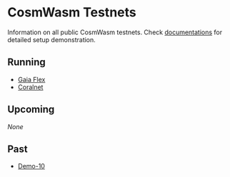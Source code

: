 # CosmWasm Testnets

Information on all public CosmWasm testnets. Check [documentations](https://docs.cosmwasm.com/testnets/build-requirements.html) for detailed setup demonstration.

## Running

* [Gaia Flex](./gaia-flex)
* [Coralnet](./coralnet)

## Upcoming

*None*

## Past

* [Demo-10](./demo-10)

